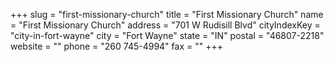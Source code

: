 +++
slug = "first-missionary-church"
title = "First Missionary Church"
name = "First Missionary Church"
address = "701 W Rudisill Blvd"
cityIndexKey = "city-in-fort-wayne"
city = "Fort Wayne"
state = "IN"
postal = "46807-2218"
website = ""
phone = "260 745-4994"
fax = ""
+++
